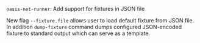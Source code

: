 `oasis-net-runner`: Add support for fixtures in JSON file

New flag `--fixture.file` allows user to load default fixture from JSON file.
In addition `dump-fixture` command dumps configured JSON-encoded fixture to
standard output which can serve as a template.

